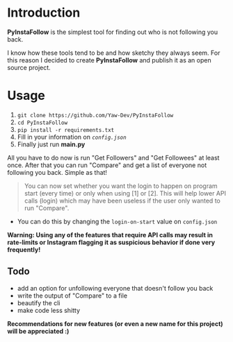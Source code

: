 # Introduction
**PyInstaFollow** is the simplest tool for finding out who is not following you back.

I know how these tools tend to be and how sketchy they always seem. For this reason I decided to create **PyInstaFollow** and publish it as an open source project.

# Usage
1. `git clone https://github.com/Yaw-Dev/PyInstaFollow`
2. `cd PyInstaFollow`
3. `pip install -r requirements.txt`
4. Fill in your information on *`config.json`* 
5. Finally just run **main.py**

All you have to do now is run "Get Followers" and "Get Followees" at least once. After that you can run "Compare" and get a list of everyone not following you back. Simple as that!

> You can now set whether you want the login to happen on program start (every time) or only when using [1] or [2]. This will help lower API calls (login) which may have been useless if the user only wanted to run "Compare". 

- You can do this by changing the `login-on-start` value on `config.json`

**Warning: Using any of the features that require API calls may result in rate-limits or Instagram flagging it as suspicious behavior if done very frequently!**

## Todo
- add an option for unfollowing everyone that doesn't follow you back
- write the output of "Compare" to a file
- beautify the cli
- make code less shitty

**Recommendations for new features (or even a new name for this project) will be appreciated :)**